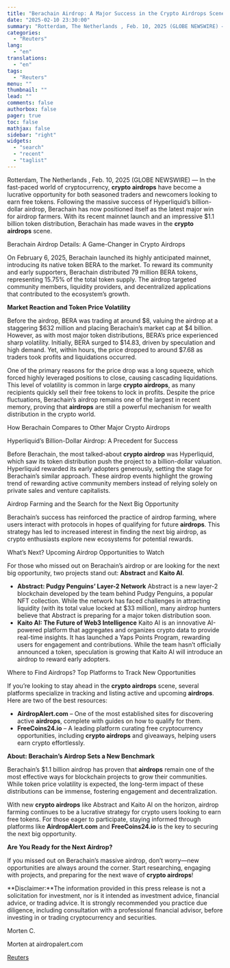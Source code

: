 ```yaml
---
title: "Berachain Airdrop: A Major Success in the Crypto Airdrops Scene"
date: "2025-02-10 23:30:00"
summary: "Rotterdam, The Netherlands , Feb. 10, 2025 (GLOBE NEWSWIRE) — In the fast-paced world of cryptocurrency, crypto airdrops have become a lucrative opportunity for both seasoned traders and newcomers looking to earn free tokens. Following the massive success of Hyperliquid’s billion-dollar airdrop, Berachain has now positioned itself as the latest..."
categories:
  - "Reuters"
lang:
  - "en"
translations:
  - "en"
tags:
  - "Reuters"
menu: ""
thumbnail: ""
lead: ""
comments: false
authorbox: false
pager: true
toc: false
mathjax: false
sidebar: "right"
widgets:
  - "search"
  - "recent"
  - "taglist"
---
```


Rotterdam, The Netherlands , Feb. 10, 2025 (GLOBE NEWSWIRE) — In the fast-paced world of cryptocurrency, **crypto airdrops** have become a lucrative opportunity for both seasoned traders and newcomers looking to earn free tokens. Following the massive success of Hyperliquid’s billion-dollar airdrop, Berachain has now positioned itself as the latest major win for airdrop farmers. With its recent mainnet launch and an impressive $1.1 billion token distribution, Berachain has made waves in the **crypto airdrops** scene.

Berachain Airdrop Details: A Game-Changer in Crypto Airdrops

On February 6, 2025, Berachain launched its highly anticipated mainnet, introducing its native token BERA to the market. To reward its community and early supporters, Berachain distributed 79 million BERA tokens, representing 15.75% of the total token supply. The airdrop targeted community members, liquidity providers, and decentralized applications that contributed to the ecosystem’s growth.

****Market Reaction and Token Price Volatility****

Before the airdrop, BERA was trading at around $8, valuing the airdrop at a staggering $632 million and placing Berachain’s market cap at $4 billion. However, as with most major token distributions, BERA’s price experienced sharp volatility. Initially, BERA surged to $14.83, driven by speculation and high demand. Yet, within hours, the price dropped to around $7.68 as traders took profits and liquidations occurred.

One of the primary reasons for the price drop was a long squeeze, which forced highly leveraged positions to close, causing cascading liquidations. This level of volatility is common in large **crypto airdrops**, as many recipients quickly sell their free tokens to lock in profits. Despite the price fluctuations, Berachain’s airdrop remains one of the largest in recent memory, proving that **airdrops** are still a powerful mechanism for wealth distribution in the crypto world.

How Berachain Compares to Other Major Crypto Airdrops

Hyperliquid’s Billion-Dollar Airdrop: A Precedent for Success

Before Berachain, the most talked-about **crypto airdrop** was Hyperliquid, which saw its token distribution push the project to a billion-dollar valuation. Hyperliquid rewarded its early adopters generously, setting the stage for Berachain’s similar approach. These airdrop events highlight the growing trend of rewarding active community members instead of relying solely on private sales and venture capitalists.

Airdrop Farming and the Search for the Next Big Opportunity

Berachain’s success has reinforced the practice of airdrop farming, where users interact with protocols in hopes of qualifying for future **airdrops**. This strategy has led to increased interest in finding the next big airdrop, as crypto enthusiasts explore new ecosystems for potential rewards.

What’s Next? Upcoming Airdrop Opportunities to Watch

For those who missed out on Berachain’s airdrop or are looking for the next big opportunity, two projects stand out: **Abstract** and **Kaito AI**.

* **Abstract: Pudgy Penguins’ Layer-2 Network** Abstract is a new layer-2 blockchain developed by the team behind Pudgy Penguins, a popular NFT collection. While the network has faced challenges in attracting liquidity (with its total value locked at $33 million), many airdrop hunters believe that Abstract is preparing for a major token distribution soon.
* **Kaito AI: The Future of Web3 Intelligence** Kaito AI is an innovative AI-powered platform that aggregates and organizes crypto data to provide real-time insights. It has launched a Yaps Points Program, rewarding users for engagement and contributions. While the team hasn’t officially announced a token, speculation is growing that Kaito AI will introduce an airdrop to reward early adopters.

Where to Find Airdrops? Top Platforms to Track New Opportunities

If you’re looking to stay ahead in the **crypto airdrops** scene, several platforms specialize in tracking and listing active and upcoming **airdrops**. Here are two of the best resources:

* **AirdropAlert.com** – One of the most established sites for discovering active **airdrops**, complete with guides on how to qualify for them.
* **FreeCoins24.io** – A leading platform curating free cryptocurrency opportunities, including **crypto airdrops** and giveaways, helping users earn crypto effortlessly.

****About: Berachain’s Airdrop Sets a New Benchmark****

Berachain’s $1.1 billion airdrop has proven that **airdrops** remain one of the most effective ways for blockchain projects to grow their communities. While token price volatility is expected, the long-term impact of these distributions can be immense, fostering engagement and decentralization.

With new **crypto airdrops** like Abstract and Kaito AI on the horizon, airdrop farming continues to be a lucrative strategy for crypto users looking to earn free tokens. For those eager to participate, staying informed through platforms like **AirdropAlert.com** and **FreeCoins24.io** is the key to securing the next big opportunity.

****Are You Ready for the Next Airdrop?****

If you missed out on Berachain’s massive airdrop, don’t worry—new opportunities are always around the corner. Start researching, engaging with projects, and preparing for the next wave of **crypto airdrops**!

**Disclaimer:**The information provided in this press release is not a solicitation for investment, nor is it intended as investment advice, financial advice, or trading advice. It is strongly recommended you practice due diligence, including consultation with a professional financial advisor, before investing in or trading cryptocurrency and securities.

Morten C.

Morten at airdropalert.com

[Reuters](https://www.tradingview.com/news/reuters.com,2025-02-10:newsml_GNXb9JSvR:0-berachain-airdrop-a-major-success-in-the-crypto-airdrops-scene/)
